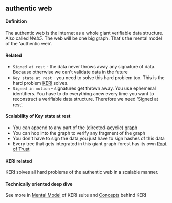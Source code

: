 ## authentic web

<h4>Definition</h4><p>The authentic web is the internet as a whole giant verifiable data structure. Also called <em>Web5</em>. The web will be one big graph. That&#39;s the mental model of the &#39;authentic web&#39;.</p><h4>Related</h4><ul><li><code>Signed at rest</code> - the data never throws away any signature of data. Because otherwise we can&#39;t validate data in the future</li><li><code>Key state at rest</code> - you need to solve this hard problem too. This is the hard problem <a href="KERI">KERI</a> solves.</li><li><code>Signed in motion</code> - signatures get thrown away. You use ephemeral identifiers. You have to do everything anew every time you want to reconstruct a verifiable data structure. Therefore we need &#39;Signed at rest&#39;.</li></ul><h4>Scalability of Key state at rest</h4><ul><li>You can append to any part of the (directed-acyclic) <a href="directed-acyclic-graph">graph</a></li><li>You can hop into the graph to verify any fragment of the graph</li><li>You don&#39;t have to sign the data,you just have to sign hashes of this data</li><li>Every tree that gets integrated in this giant graph-forest has its own <a href="root-of-trust">Root of Trust</a></li></ul><h4>KERI related</h4><p>KERI solves all hard problems of the authentic web in a scalable manner.</p><h4>Technically oriented deep dive</h4><p>See more in <a href="https://github.com/WebOfTrust/WOT-terms/blob/main/mental-model.md">Mental Model</a> of KERI suite and <a href="https://github.com/WebOfTrust/WOT-terms/blob/main/concepts.md">Concepts</a> behind KERI</p>


